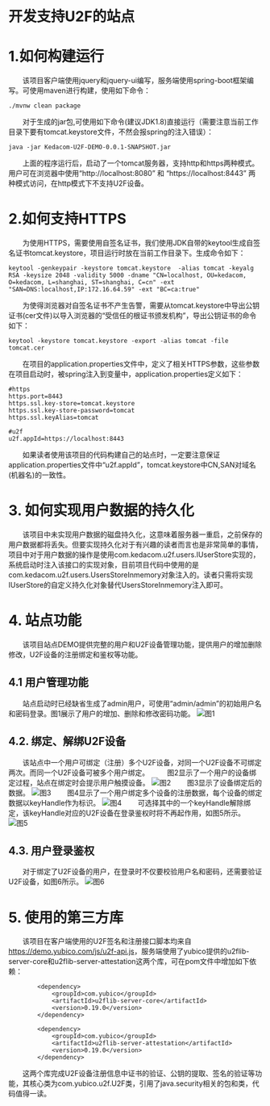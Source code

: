 # 开发支持U2F的站点
# 1.如何构建运行
&emsp;&emsp;该项目客户端使用jquery和jquery-ui编写，服务端使用spring-boot框架编写。可使用maven进行构建，使用如下命令：
```
./mvnw clean package
```
&emsp;&emsp;对于生成的jar包,可使用如下命令(建议JDK1.8)直接运行（需要注意当前工作目录下要有tomcat.keystore文件，不然会报spring的注入错误）：
```
java -jar Kedacom-U2F-DEMO-0.0.1-SNAPSHOT.jar
```
&emsp;&emsp;上面的程序运行后，启动了一个tomcat服务器，支持http和https两种模式。用户可在浏览器中使用“http://localhost:8080” 和 “https://localhost:8443” 两种模式访问，在http模式下不支持U2F设备。
# 2.如何支持HTTPS
&emsp;&emsp;为使用HTTPS，需要使用自签名证书，我们使用JDK自带的keytool生成自签名证书tomcat.keystore，项目运行时放在当前工作目录下。生成命令如下：
```
keytool -genkeypair -keystore tomcat.keystore  -alias tomcat -keyalg RSA -keysize 2048 -validity 5000 -dname "CN=localhost, OU=kedacom, O=kedacom, L=shanghai, ST=shanghai, C=cn" -ext "SAN=DNS:localhost,IP:172.16.64.59" -ext "BC=ca:true"
```
&emsp;&emsp;为使得浏览器对自签名证书不产生告警，需要从tomcat.keystore中导出公钥证书(cer文件)以导入浏览器的“受信任的根证书颁发机构”，导出公钥证书的命令如下：
```
keytool -keystore tomcat.keystore -export -alias tomcat -file tomcat.cer
```
&emsp;&emsp;在项目的application.properties文件中，定义了相关HTTPS参数，这些参数在项目启动时，被spring注入到变量中，application.properties定义如下：
```
#https
https.port=8443
https.ssl.key-store=tomcat.keystore
https.ssl.key-store-password=tomcat
https.ssl.keyAlias=tomcat

#u2f
u2f.appId=https://localhost:8443
```
&emsp;&emsp;如果读者使用该项目的代码构建自己的站点时，一定要注意保证application.properties文件中“u2f.appId”，tomcat.keystore中CN,SAN对域名(机器名)的一致性。
# 3.	如何实现用户数据的持久化
&emsp;&emsp;该项目中未实现用户数据的磁盘持久化，这意味着服务器一重启，之前保存的用户数据都将丢失。但要实现持久化对于有兴趣的读者而言也是非常简单的事情，项目中对于用户数据的操作是使用com.kedacom.u2f.users.IUserStore实现的，系统启动时注入该接口的实现对象，目前项目代码中使用的是com.kedacom.u2f.users.UsersStoreInmemory对象注入的。读者只需将实现IUserStore的自定义持久化对象替代UsersStoreInmemory注入即可。
# 4.	站点功能
&emsp;&emsp;该项目站点DEMO提供完整的用户和U2F设备管理功能，提供用户的增加删除修改，U2F设备的注册绑定和鉴权等功能。
## 4.1 用户管理功能
&emsp;&emsp;站点启动时已经缺省生成了admin用户，可使用“admin/admin”的初始用户名和密码登录。图1展示了用户的增加、删除和修改密码功能。
![图1](https://github.com/solarkai/FIDO_U2F_KEDACOM/blob/master/doc/figure1.png)
## 4.2.	绑定、解绑U2F设备
&emsp;&emsp;该站点中一个用户可绑定（注册）多个U2F设备，对同一个U2F设备不可绑定两次。而同一个U2F设备可被多个用户绑定。
&emsp;&emsp; 图2显示了一个用户的设备绑定过程，站点在绑定时会提示用户触摸设备。
![图2](https://github.com/solarkai/FIDO_U2F_KEDACOM/blob/master/doc/figure2.png)
&emsp;&emsp;图3显示了设备绑定后的数据。
![图3](https://github.com/solarkai/FIDO_U2F_KEDACOM/blob/master/doc/figure3.png)
&emsp;&emsp;图4显示了一个用户绑定多个设备的注册数据，每个设备的绑定数据以keyHandle作为标识。
![图4](https://github.com/solarkai/FIDO_U2F_KEDACOM/blob/master/doc/figure4.png)
&emsp;&emsp;可选择其中的一个keyHandle解除绑定，该keyHandle对应的U2F设备在登录鉴权时将不再起作用，如图5所示。
![图5](https://github.com/solarkai/FIDO_U2F_KEDACOM/blob/master/doc/figure5.png)
## 4.3.	用户登录鉴权
&emsp;&emsp;对于绑定了U2F设备的用户，在登录时不仅要校验用户名和密码，还需要验证U2F设备，如图6所示。
![图6](https://github.com/solarkai/FIDO_U2F_KEDACOM/blob/master/doc/figure6.png)
# 5.	使用的第三方库
&emsp;&emsp;该项目在客户端使用的U2F签名和注册接口脚本均来自<https://demo.yubico.com/js/u2f-api.js>，服务端使用了yubico提供的u2flib-server-core和u2flib-server-attestation这两个库，可在pom文件中增加如下依赖：
```
		<dependency>
			<groupId>com.yubico</groupId>
			<artifactId>u2flib-server-core</artifactId>
			<version>0.19.0</version>
		</dependency>

		<dependency>
			<groupId>com.yubico</groupId>
			<artifactId>u2flib-server-attestation</artifactId>
			<version>0.19.0</version>
		</dependency>
```
&emsp;&emsp;这两个库完成U2F设备注册信息中证书的验证、公钥的提取、签名的验证等功能，其核心类为com.yubico.u2f.U2F类，引用了java.security相关的包和类，代码值得一读。

